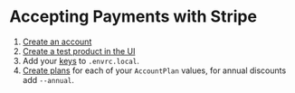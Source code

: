 # Accepting Payments with Stripe

1.  [Create an account](https://dashboard.stripe.com/)
2.  [Create a test product in the UI](https://dashboard.stripe.com/test/products)
3.  Add your [keys](https://dashboard.stripe.com/account/apikeys) to `.envrc.local`.
4.  [Create plans](https://stripe.com/docs/api#create_plan) for each of your `AccountPlan` values, for annual discounts add `--annual`.
